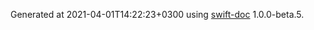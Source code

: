 Generated at 2021-04-01T14:22:23+0300 using [swift-doc](https://github.com/SwiftDocOrg/swift-doc) 1.0.0-beta.5.
